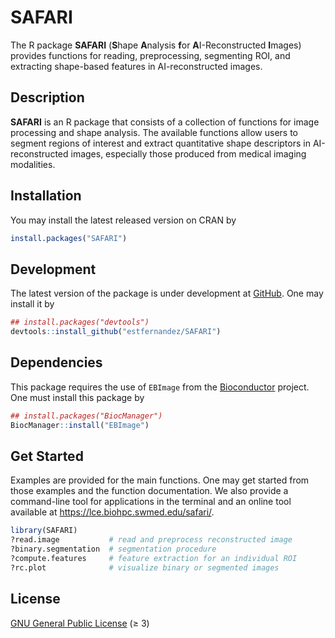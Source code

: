 
<!-- README.md is generated from README.Rmd. Please edit that file -->

# SAFARI

<!-- badges: start -->
<!-- badges: end -->

The R package **SAFARI** (**S**hape **A**nalysis **f**or
**A**I-Reconstructed **I**mages) provides functions for reading,
preprocessing, segmenting ROI, and extracting shape-based features in
AI-reconstructed images.

## Description

**SAFARI** is an R package that consists of a collection of functions
for image processing and shape analysis. The available functions allow
users to segment regions of interest and extract quantitative shape
descriptors in AI-reconstructed images, especially those produced from
medical imaging modalities.

## Installation

You may install the latest released version on CRAN by

``` r
install.packages("SAFARI")
```

## Development

The latest version of the package is under development at
[GitHub](https://github.com/estfernandez/SAFARI). One may install it by

``` r
## install.packages("devtools")
devtools::install_github("estfernandez/SAFARI")
```

## Dependencies

This package requires the use of `EBImage` from the
[Bioconductor](https://bioconductor.org/packages/release/bioc/html/EBImage.html)
project. One must install this package by

``` r
## install.packages("BiocManager")
BiocManager::install("EBImage")
```

## Get Started

Examples are provided for the main functions. One may get started from
those examples and the function documentation. We also provide a
command-line tool for applications in the terminal and an online tool
available at <https://lce.biohpc.swmed.edu/safari/>.

``` r
library(SAFARI)
?read.image           # read and preprocess reconstructed image
?binary.segmentation  # segmentation procedure
?compute.features     # feature extraction for an individual ROI
?rc.plot              # visualize binary or segmented images
```

## License

[GNU General Public License](https://www.gnu.org/licenses/) (≥ 3)
